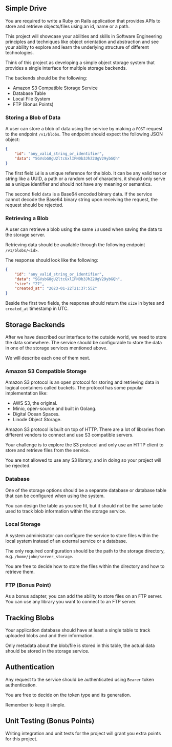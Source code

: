 ## Simple Drive

You are required to write a Ruby on Rails application that provides APIs to store and
retrieve objects/files using an id, name or a path.

This project will showcase your abilities and skills in Software Engineering principles
and techniques like object orientation and abstraction and see your ability to explore
and learn the underlying structure of different technologies.

Think of this project as developing a simple object storage system that provides a
single interface for multiple storage backends.

The backends should be the following:
- Amazon S3 Compatible Storage Service
- Database Table
- Local File System
- FTP (Bonus Points)

### Storing a Blob of Data

A user can store a blob of data using the service by making a `POST` request to the
endpoint `/v1/blobs`. The endpoint should expect the following JSON object:

```JSON
{
    "id": "any_valid_string_or_identifier",
    "data": "SGVsbG8gU2ltcGxlIFN0b3JhZ2UgV29ybGQh"
}
```

The first field `id` is a unique reference for the blob. It can be any valid text or string
like a UUID, a path or a random set of characters, it should only serve as a unique
identifier and should not have any meaning or semantics.

The second field `data` is a Base64 encoded binary data. If the service cannot
decode the Base64 binary string upon receiving the request, the request should be
rejected.

### Retrieving a Blob

A user can retrieve a blob using the same `id` used when saving the data to the
storage server.

Retrieving data should be available through the following endpoint `/v1/blobs/<id>`.

The response should look like the following:

```JSON
{
    "id": "any_valid_string_or_identifier",
    "data": "SGVsbG8gU2ltcGxlIFN0b3JhZ2UgV29ybGQh",
    "size": "27",
    "created_at": "2023-01-22T21:37:55Z"
}
```

Beside the first two fields, the response should return the `size` in bytes and `created_at` timestamp in UTC.

## Storage Backends

After we have described our interface to the outside world, we need to store the data
somewhere. The service should be configurable to store the data in one of the
storage services mentioned above.

We will describe each one of them next.

### Amazon S3 Compatible Storage

Amazon S3 protocol is an open protocol for storing and retrieving data in logical
containers called buckets. The protocol has some popular implementation like:
- AWS S3, the original.
- Minio, open-source and built in Golang.
- Digital Ocean Spaces.
- Linode Object Storage.

Amazon S3 protocol is built on top of HTTP. There are a lot of libraries from different
vendors to connect and use S3 compatible servers.

Your challenge is to explore the S3 protocol and only use an HTTP client to store
and retrieve files from the service.

You are not allowed to use any S3 library, and in doing so your project will be
rejected.

### Database

One of the storage options should be a separate database or database table that
can be configured when using the system.

You can design the table as you see fit, but it should not be the same table used to
track blob information within the storage service.

### Local Storage

A system administrator can configure the service to store files within the local system
instead of an external service or a database.

The only required configuration should be the path to the storage directory, e.g.
`/home/john/server_storage`.

You are free to decide how to store the files within the directory and how to retrieve
them.

### FTP (Bonus Point)

As a bonus adapter, you can add the ability to store files on an FTP server. You can
use any library you want to connect to an FTP server.

## Tracking Blobs

Your application database should have at least a single table to track uploaded blobs
and and their information.

Only metadata about the blob/file is stored in this table, the actual data should be
stored in the storage service.

## Authentication

Any request to the service should be authenticated using `Bearer` token
authentication.

You are free to decide on the token type and its generation.

Remember to keep it simple.

## Unit Testing (Bonus Points)

Writing integration and unit tests for the project will grant you extra points for this project.
